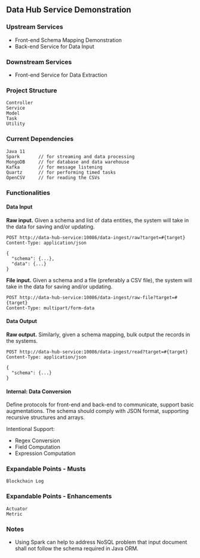 ## Data Hub Service Demonstration

### Upstream Services
- Front-end Schema Mapping Demonstration
- Back-end Service for Data Input

### Downstream Services
- Front-end Service for Data Extraction

### Project Structure
```
Controller
Service
Model
Task
Utility
```

### Current Dependencies
```
Java 11
Spark       // for streaming and data processing
MongoDB     // for database and data warehouse
Kafka       // for message listening
Quartz      // for performing timed tasks
OpenCSV     // for reading the CSVs
```

### Functionalities
#### Data Input

**Raw input.** Given a schema and list of data entities, the system will take in the data for saving and/or updating.

```http request
POST http://data-hub-service:10086/data-ingest/raw?target=#{target}
Content-Type: application/json

{
  "schema": {...},
  "data": {...}
}
```


**File input.** Given a schema and a file (preferably a CSV file), the system will take in the data for saving and/or updating.
```http request
POST http://data-hub-service:10086/data-ingest/raw-file?target=#{target}
Content-Type: multipart/form-data
```

#### Data Output

**Raw output.** Similarly, given a schema mapping, bulk output the records in the systems.

```http request
POST http://data-hub-service:10086/data-ingest/read?target=#{target}
Content-Type: application/json

{
  "schema": {...}
}
```

#### Internal: Data Conversion
Define protocols for front-end and back-end to communicate, support basic augmentations. The schema should comply with JSON format, supporting recursive structures and arrays.

Intentional Support:
- Regex Conversion
- Field Computation
- Expression Computation

### Expandable Points - Musts
```
Blockchain Log
```

### Expandable Points - Enhancements
```
Actuator
Metric
```

### Notes

- Using Spark can help to address NoSQL problem that input document shall not follow the schema required in Java ORM.